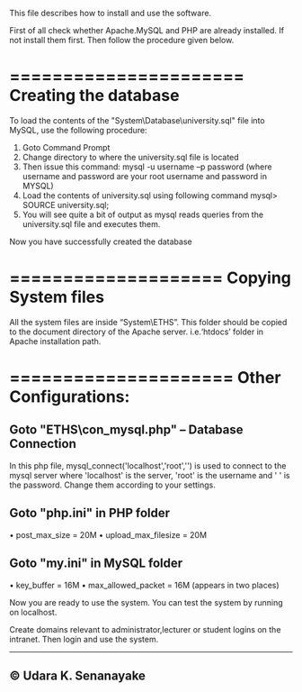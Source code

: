 This file describes how to install and use the software.


First of all check whether Apache.MySQL and PHP are already installed. 
If not install them first. Then follow the procedure given below.


======================
Creating the database
======================

To load the contents of the "System\Database\university.sql" file into MySQL, use the following procedure:

1. Goto Command Prompt
2. Change directory to where the university.sql file is located
3. Then issue this command:
	mysql -u username –p password
(where username and password are your root username and password
in MYSQL)
4. Load the contents of university.sql using following command
	mysql> SOURCE university.sql;
5. You will see quite a bit of output as mysql reads queries from the
university.sql file and executes them.

Now you have successfully created the database


====================
Copying System files
====================

All the system files are inside “System\ETHS”. This folder should be copied to the document directory 
of the Apache server. i.e.‘htdocs’ folder in Apache installation path.


=====================
Other Configurations:
=====================


Goto "ETHS\con_mysql.php" – Database Connection
-----------------------------------------------

In this php file, mysql_connect('localhost','root','') is used to connect to the
mysql server where 'localhost' is the server, 'root' is the username and ' ' is the
password. Change them according to your settings.


Goto "php.ini" in PHP folder
--------------------------
• post_max_size = 20M
• upload_max_filesize = 20M

Goto "my.ini" in MySQL folder
---------------------------
• key_buffer = 16M
• max_allowed_packet = 16M (appears in two places)



Now you are ready to use the system. You can test the system by running on localhost.

Create domains relevant to administrator,lecturer or student logins on the intranet. 
Then login and use the system.



--------------------
© Udara K. Senanayake
--------------------


